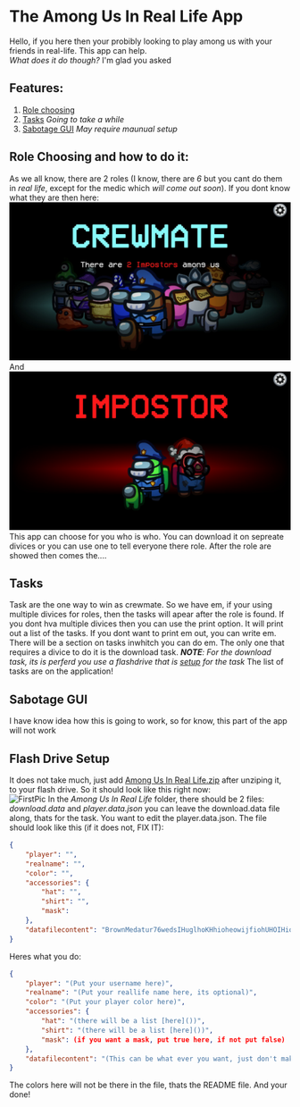 # The Among Us In Real Life App    
Hello, if you here then your probibly looking to play among us with your friends in real-life. This app can help.    
_What does it do though?_ I'm glad you asked       

## Features:

1. [Role choosing](https://github.com/Medatur76/Among-Us-In-Real-Life-App#role-choosing-and-how-to-do-it)    
2. [Tasks](https://github.com/Medatur76/Among-Us-In-Real-Life-App#tasks) _Going to take a while_    
3. [Sabotage GUI](https://github.com/Medatur76/Among-Us-In-Real-Life-App#sabotage-gui) _May require maunual setup_


## Role Choosing and how to do it:

As we all know, there are 2 roles (I know, there are _6_ but you cant do them in _real life_, except for the medic which _will come out soon_).
If you dont know what they are then here:    
![Crewmate](https://github.com/Medatur76/Among-Us-In-Real-Life-App/blob/master/Among%20Us%20APP/Pictures/Crewmate.jpg)    
And    
![Imposter](https://github.com/Medatur76/Among-Us-In-Real-Life-App/blob/master/Among%20Us%20APP/Pictures/Imposter.jpg)     
This app can choose for you who is who. You can download it on sepreate divices or you can use one to tell everyone there role.
After the role are showed then comes the....

## Tasks

Task are the one way to win as crewmate. So we have em, if your using multiple divices for roles, then the tasks will apear after the role is found. If you dont hva multiple divices then you can use the print option. It will print out a list of the tasks. If you dont want to print em out, you can write em. There will be a section on tasks inwhitch you can do em. The only one that requires a divice to do it is the download task. _**NOTE**: For the download task, its is perferd you use a flashdrive that is [setup](https://github.com/Medatur76/Among-Us-In-Real-Life-App#flash-drive-setup) for the task_ The list of tasks are on the application!     

## Sabotage GUI

I have know idea how this is going to work, so for know, this part of the app will not work

## Flash Drive Setup

It does not take much, just add [Among Us In Real Life.zip](https://github.com/Medatur76/Among-Us-In-Real-Life-App/files/7774641/Among.Us.In.Real.Life.zip) after unziping it, to your flash drive. So it should look like this right now:     
![FirstPic](https://user-images.githubusercontent.com/90143210/147275195-66fd86f5-037b-41f3-9f99-6a9e217e19ea.png)
In the _Among Us In Real Life_ folder, there should be 2 files: _download.data_ and _player.data.json_ you can leave the download.data file along, thats for the task. You want to edit the player.data.json. The file should look like this (if it does not, FIX IT):
```JSON
{
	"player": "",
	"realname": "",
	"color": "",
	"accessories": {
		"hat": "",
		"shirt": "",
		"mask": 
	},
	"datafilecontent": "BrownMedatur76wedsIHuglhoKHhioheowijfiohUHOIHiojojihoCrewjjjwmateminiwwwwwa"
}
```    
Heres what you do:    
```JSON
{
	"player": "(Put your username here)",
	"realname": "(Put your reallife name here, its optional)",
	"color": "(Put your player color here)",
	"accessories": {
		"hat": "(there will be a list [here]())",
		"shirt": "(there will be a list [here]())",
		"mask": (if you want a mask, put true here, if not put false)
	},
	"datafilecontent": "(This can be what ever you want, just don't make it to long)"
}
```    
The colors here will not be there in the file, thats the README file.
And your done!
